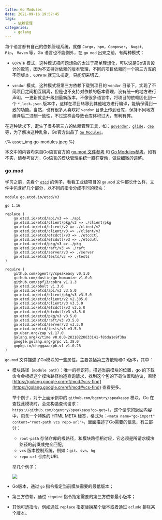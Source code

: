 ```yaml
---
title: Go Modules
date: 2021-09-16 19:57:45
tags:
    - 依赖管理
categories:
    - golang
---
```


每个语言都有自己的依赖管理系统，就像 `Cargo`，`npm`，`Composer`， `Nuget`， `Pip`， `Maven` 等，Go 语言也不能例外，在 `go mod` 出来之前，有两种模式：

- `GOPATH` 模式，这种模式把问题想象的太过于简单理想化，可以说是Go语言设计的败笔，因为不支持对依赖的版本管理，不同的项目依赖同一个第三方库的不同版本，`GOPATH` 就无法搞定，只能切来切去。

-  `vendor` 模式，这种模式将第三方依赖下载到项目的 `vendor` 目录下，实现了不同项目之间相互隔离，但是也不支持对依赖的版本管理，没有统一的地方进行声明，一更新就会升级到最新版本，不像很多语言中，将项目的依赖固化到一个 `*_lock.json` 版本中，这样在项目转移到其他地方进行编译，能确保得到一致的功能。当然，也有很多人喜欢将 `vendor` 目录上传到仓库，保持不同地方编译后二进制一致性，不过这样会导致仓库体积过大，有利有弊。

在这种诉求下，诞生了很多第三方的依赖管理工具，如：[`govendor`](https://github.com/kardianos/govendor)，[`glide`](https://github.com/Masterminds/glide)，[`dep`](https://github.com/golang/dep)等，为了解决这种乱象，Go官方出品了 [`Go Modules`](https://golang.google.cn/ref/mod)。

<!-- more -->

{% asset_img go-modules.jpeg %}

本文中的内容均来自Go语言官方的 [go.mod 文件参考](https://golang.google.cn/doc/modules/gomod-ref) 和 [Go Modules参考](https://golang.google.cn/ref/mod)，如有不实，请参考官方，Go语言的模块管理系统一直在变动，做些细微的调整。


### go.mod

学习之前，先看个 [`etcd`](https://github.com/etcd-io/etcd/blob/main/go.mod) 的例子，看看工业级项目的 `go.mod` 文件都长什么样，文件中包含好几个部分，以不同的指令分成不同的模块：

```
module go.etcd.io/etcd/v3

go 1.16

replace (
	go.etcd.io/etcd/api/v3 => ./api
	go.etcd.io/etcd/client/pkg/v3 => ./client/pkg
	go.etcd.io/etcd/client/v2 => ./client/v2
	go.etcd.io/etcd/client/v3 => ./client/v3
	go.etcd.io/etcd/etcdctl/v3 => ./etcdctl
	go.etcd.io/etcd/etcdutl/v3 => ./etcdutl
	go.etcd.io/etcd/pkg/v3 => ./pkg
	go.etcd.io/etcd/raft/v3 => ./raft
	go.etcd.io/etcd/server/v3 => ./server
	go.etcd.io/etcd/tests/v3 => ./tests
)

require (
	github.com/bgentry/speakeasy v0.1.0
	github.com/dustin/go-humanize v1.0.0
	github.com/spf13/cobra v1.1.3
	go.etcd.io/bbolt v1.3.6
	go.etcd.io/etcd/api/v3 v3.5.0
	go.etcd.io/etcd/client/pkg/v3 v3.5.0
	go.etcd.io/etcd/client/v2 v2.305.0
	go.etcd.io/etcd/client/v3 v3.5.0
	go.etcd.io/etcd/etcdctl/v3 v3.5.0
	go.etcd.io/etcd/etcdutl/v3 v3.5.0
	go.etcd.io/etcd/pkg/v3 v3.5.0
	go.etcd.io/etcd/raft/v3 v3.5.0
	go.etcd.io/etcd/server/v3 v3.5.0
	go.etcd.io/etcd/tests/v3 v3.5.0
	go.uber.org/zap v1.17.0
	golang.org/x/time v0.0.0-20210220033141-f8bda1e9f3ba
	google.golang.org/grpc v1.38.0
	gopkg.in/cheggaaa/pb.v1 v1.0.28
)
```

`go.mod` 文件描述了Go模块的一些属性，主要包括第三方依赖和Go版本，其中：

- 模块路径（`module path`）：唯一的标识符，描述当前模块的位置，go 的下载命令会根据这个模块路径构造查询请求，找到这个包的下载位置和协议，阅读 [https://golang.google.cn/ref/mod#vcs-find](https://golang.google.cn/ref/mod#vcs-find) 查看更多。

    举个例子，对于上面示例中的 `github.com/bgentry/speakeasy` 模块，Go 在查找此模块时，会先构造查询请求：`https://github.com/bgentry/speakeasy?go-get=1`，这个请求的返回内容中，包含一个特殊的 HTML META 标签，格式为：`<meta name="go-import" content="root-path vcs repo-url">`，里面描述了Go需要的信息，有三部分：

    - `root-path` 存储仓库的根路径，和模块路径相对应，它必须是所请求模块路径的前缀或完全匹配。
    - `vcs`       版本控制系统，例如：`git`、`svn`、`hg`
    - `repo-url`  仓库的URL

    举几个例子：

    ![](go-get-module-path.png)

- Go版本，通过 `go` 指令指定当前模块需要的最低版本；

- 第三方依赖，通过 `require` 指令指定需要的第三方依赖最小版本；

- 其他可选指令，例如通过 `replace` 指定替换某个版本或者通过 `eclude` 排除某个版本。

